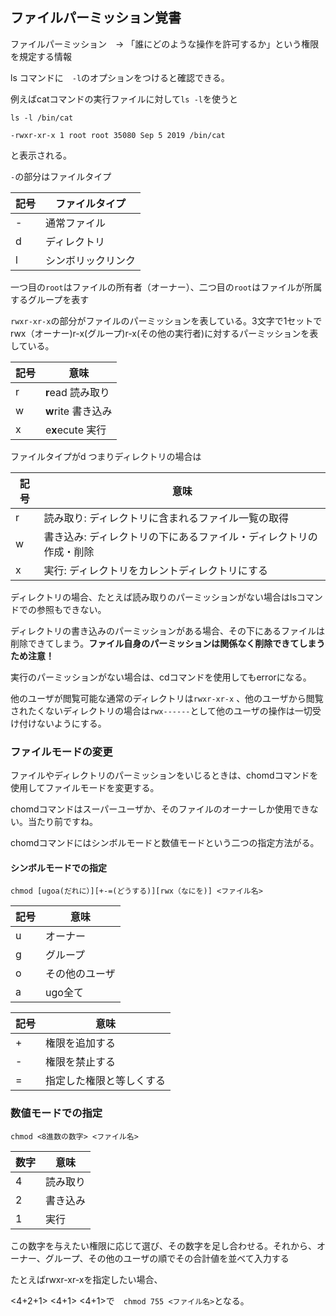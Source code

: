 ## ファイルパーミッション覚書

ファイルパーミッション　→ 「誰にどのような操作を許可するか」という権限を規定する情報

ls コマンドに　`-l`のオプションをつけると確認できる。

例えばcatコマンドの実行ファイルに対して`ls -l`を使うと

`ls -l /bin/cat`

```
-rwxr-xr-x 1 root root 35080 Sep 5 2019 /bin/cat
```

と表示される。

`-`の部分はファイルタイプ　

記号  | ファイルタイプ
--- | ---
\-  | 通常ファイル
d | ディレクトリ
l | シンボリックリンク

一つ目の`root`はファイルの所有者（オーナー）、二つ目の`root`はファイルが所属するグループを表す

`rwxr-xr-x`の部分がファイルのパーミッションを表している。3文字で1セットでrwx（オーナー)r-x(グループ)r-x(その他の実行者)に対するパーミッションを表している。

記号  | 意味
--- | ---
r | **r**ead 読み取り
w | **w**rite 書き込み
x | e**x**ecute 実行

ファイルタイプがd つまりディレクトリの場合は

記号  | 意味
--- | ---
r | 読み取り: ディレクトリに含まれるファイル一覧の取得
w | 書き込み: ディレクトリの下にあるファイル・ディレクトリの作成・削除
x | 実行: ディレクトリをカレントディレクトリにする

ディレクトリの場合、たとえば読み取りのパーミッションがない場合はlsコマンドでの参照もできない。

ディレクトリの書き込みのパーミッションがある場合、その下にあるファイルは削除できてしまう。**ファイル自身のパーミッションは関係なく削除できてしまうため注意！**

実行のパーミッションがない場合は、cdコマンドを使用してもerrorになる。

他のユーザが閲覧可能な通常のディレクトリは`rwxr-xr-x` 、他のユーザから閲覧されたくないディレクトリの場合は`rwx------`として他のユーザの操作は一切受け付けないようにする。

### ファイルモードの変更

ファイルやディレクトリのパーミッションをいじるときは、chomdコマンドを使用してファイルモードを変更する。

chomdコマンドはスーパーユーザか、そのファイルのオーナーしか使用できない。当たり前ですね。

chomdコマンドにはシンボルモードと数値モードという二つの指定方法がる。

#### シンボルモードでの指定

```
chmod [ugoa(だれに）][+-=(どうする)][rwx（なにを)] <ファイル名>
```

記号  | 意味
--- | ---
u | オーナー
g | グループ
o | その他のユーザ
a | ugo全て

記号  | 意味
--- | ---
+ | 権限を追加する
- | 権限を禁止する
= | 指定した権限と等しくする

### 数値モードでの指定

```
chmod <8進数の数字> <ファイル名>
```

数字  | 意味
--- | ---
4 | 読み取り
2 | 書き込み
1 | 実行

この数字を与えたい権限に応じて選び、その数字を足し合わせる。それから、オーナー、グループ、その他のユーザの順でその合計値を並べて入力する

たとえばrwxr-xr-xを指定したい場合、

<4+2+1> <4+1> <4+1>で　`chmod 755 <ファイル名>`となる。













